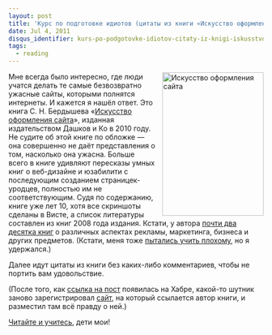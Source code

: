 ```yaml
---
layout: post
title: 'Курс по подготовке идиотов (цитаты из книги «Искусство оформления сайта»)'
date: Jul 4, 2011
disqus_identifier: kurs-po-podgotovke-idiotov-citaty-iz-knigi-iskusstvo-oformleniya
tags:
  - reading
---
```


<a href="http://www.ozon.ru/context/detail/id/4459935/?partner=sapegin"><img src="/images/artofstupidity.jpeg" alt="Искусство оформления сайта" width="200" height="283" align="right" style="padding-left:10px"></a>Мне всегда было интересно, где люди учатся делать те самые безвозвратно ужасные сайты, которыми полнятся интернеты. И кажется я нашёл ответ. Это книга С. Н. Бердышева «[Искусство оформления сайта](http://www.ozon.ru/context/detail/id/4459935/?partner=sapegin)», изданная издательством Дашков и Ко в 2010 году. Не судите об этой книге по обложке — она совершенно не даёт представления о том, насколько она ужасна. Больше всего в книге удивляют пересказы умных книг о веб-дизайне и юзабилити с последующим созданием страницек-уродцев, полностью им не соответствующим. Судя по содержанию, книге уже лет 10, хотя все скриншоты сделаны в Висте, а список литературы составлен из книг 2008 года издания. Кстати, у автора [почти два десятка книг](http://www.ozon.ru/context/detail/id/2389477/?partner=sapegin) о различных аспектах рекламы, маркетинга, бизнеса и других предметов. (Кстати, меня тоже [пытались учить плохому](http://sapegin.ru/archive/mgkitjokes), но я удержался.)

Далее идут цитаты из книги без каких-либо комментариев, чтобы не портить вам удовольствие.

(После того, как [ссылка на пост](http://habrahabr.ru/blogs/design/123382/) появилась на Хабре, какой-то шутник заново зарегистрировал [сайт](http://obrazcats.narod.ru/), на который ссылается автор книги, и разместил там всё правду о ней.)

[Читайте и учитесь](http://nano.sapegin.ru/pages/webdesignbook.html), дети мои!
